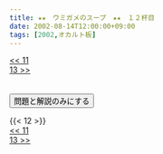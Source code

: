 ```yaml
---
title: ★★　ウミガメのスープ　★★　１２杯目
date: 2002-08-14T12:00:00+09:00
tags: [2002,オカルト板]
---
```

<div class="th_left"><a href="../11"><< 11</a></div>
<div class="th_right"><a href="../13">13 >></a></div>
<br><br>
<script src="../../js/cupsoup.js"></script>
<form>
<input type="button" value="問題と解説のみにする" onClick="toggleCupsoup()">
</form>
{{< 12 >}}
<div class="th_left"><a href="../11"><< 11</a></div>
<div class="th_right"><a href="../13">13 >></a></div>